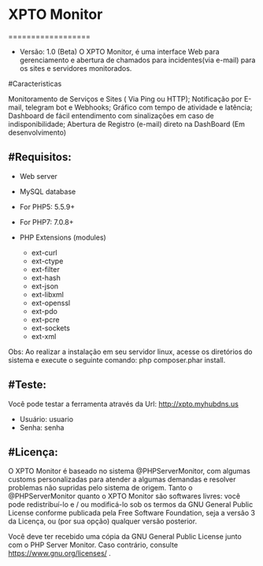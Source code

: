 # XPTO Monitor
==================
* Versão: 1.0 (Beta)
O XPTO Monitor, é uma interface Web para gerenciamento e abertura de chamados para incidentes(via e-mail) para os sites e servidores monitorados.

#Caracteristicas

Monitoramento de Serviços e Sites ( Via Ping ou HTTP);
Notificação por E-mail, telegram bot e Webhooks;
Gráfico com tempo de atividade e latência;
Dashboard de fácil entendimento com sinalizações em caso de indisponibilidade;
Abertura de Registro (e-mail) direto na DashBoard (Em desenvolvimento)

#Requisitos:
---------

* Web server
* MySQL database
* For PHP5: 5.5.9+
* For PHP7: 7.0.8+
* PHP Extensions (modules)

  * ext-curl
  * ext-ctype
  * ext-filter
  * ext-hash
  * ext-json
  * ext-libxml
  * ext-openssl
  * ext-pdo
  * ext-pcre
  * ext-sockets
  * ext-xml

Obs: Ao realizar a instalação em seu servidor linux, acesse os diretórios do sistema e execute o seguinte comando: php composer.phar install.

#Teste:
---------

Você pode testar a ferramenta através da Url: http://xpto.myhubdns.us

* Usuário: usuario
* Senha: senha



#Licença:
---------


O XPTO Monitor é baseado no sistema @PHPServerMonitor, com algumas customs personalizadas para atender a algumas demandas e resolver problemas não supridas pelo sistema de origem. Tanto o @PHPServerMonitor quanto o XPTO Monitor são softwares livres: você pode redistribuí-lo e / ou modificá-lo sob os termos da GNU General Public License conforme publicada pela Free Software Foundation, seja a versão 3 da Licença, ou (por sua opção) qualquer versão posterior.

Você deve ter recebido uma cópia da GNU General Public License junto com o PHP Server Monitor. Caso contrário, consulte https://www.gnu.org/licenses/ .
